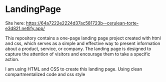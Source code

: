 # LandingPage
Site here: https://64a7222e2224d37ac581723b--cerulean-torte-e3d821.netlify.app/

This repository contains a one-page landing page project created with html and css, which serves as a simple and effective way to present information about a product, service, or company. The landing page is designed to capture the attention of visitors and encourage them to take a specific action. 

I am using HTML and CSS to create this landing page. Using clean compartmentalized code and css style